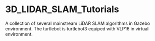 # 3D_LIDAR_SLAM_Tutorials
A collection of several mainstream LiDAR SLAM algorithms in Gazebo environment. The turtlebot is turtlebot3 equiped with VLP16 in virtual environment.
